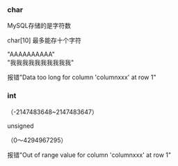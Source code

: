 
### char
MySQL存储的是字符数  

char[10] 最多能存十个字符

"AAAAAAAAAA"  
"我我我我我我我我我我"   

报错"Data too long for column 'columnxxx' at row 1"


### int

（-2147483648~2147483647）

unsigned

（0～4294967295）

报错"Out of range value for column 'columnxxx' at row 1"